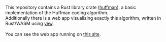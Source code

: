 This repository contains a Rust library crate ([huffman](huffman)),
a basic implementation of the Huffman coding algorithm.
<br>
Additionally there is a web app visualizing exactly this algorithm,
written in Rust/WASM using [yew](https://yew.rs).
<br><br>
You can see the web app running on [this site](https://huffman.rabuu.de).
